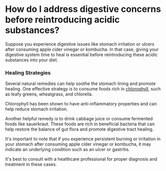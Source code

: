 # How do I address digestive concerns before reintroducing acidic substances?

Suppose you experience digestive issues like stomach irritation or ulcers after consuming apple cider vinegar or kombucha. In that case, giving your digestive system time to heal is essential before reintroducing these acidic substances into your diet.

### **Healing Strategies**

Several natural remedies can help soothe the stomach lining and promote healing. One effective strategy is to consume foods rich in [chlorophyll](https://www.drberg.com/blog/the-power-of-chlorophyll-for-the-gut), such as leafy greens, wheatgrass, and chlorella.

Chlorophyll has been shown to have anti-inflammatory properties and can help reduce stomach irritation.

Another helpful remedy is to drink cabbage juice or consume fermented foods like sauerkraut. These foods are rich in beneficial bacteria that can help restore the balance of gut flora and promote digestive tract healing.

It's important to note that if you experience persistent burning or irritation in your stomach after consuming apple cider vinegar or kombucha, it may indicate an underlying condition such as an ulcer or gastritis.

It's best to consult with a healthcare professional for proper diagnosis and treatment in these cases.